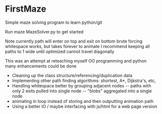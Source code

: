 # FirstMaze
Simple maze solving program to learn python/git

Run maze MazeSolver.py to get started

Note currently path will enter on top and exit on bottom
brute forcing whitespace works, but takes forever to animate I recommend keeping all paths to 1 wide until optimized
cannot travel diagonally

This was an attempt at reteaching myself OO programming and python
many enhancements could be done
- Cleaning up the class structure/referencing/duplication data
- Implementing other path finding algorithms: shortest, A*, Dijkstra's, etc,
- Handling whitespace better by grouping adjacent nodes
-- paths with only 2 exits pulled into single node
-- "blobs" aggregated into a single node
- animating in loop instead of storing and then outputting animation path
- Using a better IO / maybe interfacing with js/html for a web page version

